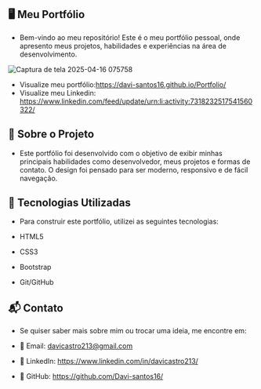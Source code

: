 ## 🖥️ Meu Portfólio
 
 - Bem-vindo ao meu repositório! Este é o meu portfólio pessoal, onde apresento meus projetos, habilidades e experiências na área de desenvolvimento.
 
 ![Captura de tela 2025-04-16 075758](https://github.com/user-attachments/assets/4a057b70-ce10-44b4-99f6-8ee3ef172008)

 - Visualize meu portfólio:https://davi-santos16.github.io/Portfolio/
 - Visualize meu Linkedin: https://www.linkedin.com/feed/update/urn:li:activity:7318232517541560322/

 ## 📌 Sobre o Projeto

- Este portfólio foi desenvolvido com o objetivo de exibir minhas principais habilidades como desenvolvedor, meus projetos e formas de contato. O design foi pensado para ser moderno, responsivo e de fácil navegação.
  
## 🚀 Tecnologias Utilizadas

- Para construir este portfólio, utilizei as seguintes tecnologias:

- HTML5

- CSS3
  
- Bootstrap

- Git/GitHub

## 📬 Contato

- Se quiser saber mais sobre mim ou trocar uma ideia, me encontre em:

- 📧 Email: davicastro213@gmail.com

- 💼 LinkedIn: https://www.linkedin.com/in/davicastro213/

- 📁 GitHub: https://github.com/Davi-santos16/
